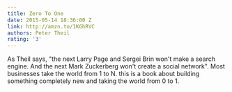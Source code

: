 ```yaml
---
title: Zero To One
date: 2015-05-14 18:36:00 Z
link: http://amzn.to/1KGhRVC
authors: Peter Theil
rating: '3'
---
```


As Theil says, "the next Larry Page and Sergei Brin won't make a search engine. And the next Mark Zuckerberg won't create a social network". Most businesses take the world from 1 to N. this is a book about building something completely new and taking the world from 0 to 1.
